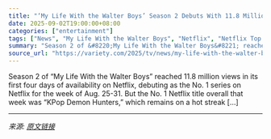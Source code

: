 ```yaml
---
title: "‘My Life With the Walter Boys’ Season 2 Debuts With 11.8 Million Views on Netflix"
date: 2025-09-02T19:00:00+08:00
categories: ["entertainment"]
tags: ["News", "My Life With the Walter Boys", "Netflix", "Netflix Top 10"]
summary: "Season 2 of &#8220;My Life With the Walter Boys&#8221; reached 11.8 million views in its first four days of availability on Netflix, debuting as the No. 1 series on Netflix for the week of Aug. 25-31."
source_url: "https://variety.com/2025/tv/news/my-life-with-the-walter-boys-season-2-ratings-1236504998/"
---
```


Season 2 of &#8220;My Life With the Walter Boys&#8221; reached 11.8 million views in its first four days of availability on Netflix, debuting as the No. 1 series on Netflix for the week of Aug. 25-31. But the No. 1 Netflix title overall that week was &#8220;KPop Demon Hunters,&#8221; which remains on a hot streak [&#8230;]

---

*来源: [原文链接](https://variety.com/2025/tv/news/my-life-with-the-walter-boys-season-2-ratings-1236504998/)*
